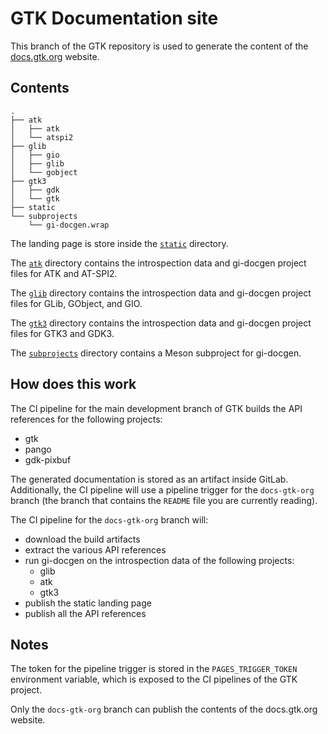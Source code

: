 GTK Documentation site
======================

This branch of the GTK repository is used to generate the content of the
[docs.gtk.org](https://docs.gtk.org) website.

Contents
--------

```
.
├── atk
│   ├── atk
│   └── atspi2
├── glib
│   ├── gio
│   ├── glib
│   └── gobject
├── gtk3
│   ├── gdk
│   └── gtk
├── static
└── subprojects
    └── gi-docgen.wrap
```

The landing page is store inside the [`static`](./static) directory.

The [`atk`](./atk) directory contains the introspection data and gi-docgen
project files for ATK and AT-SPI2.

The [`glib`](./glib) directory contains the introspection data and gi-docgen
project files for GLib, GObject, and GIO.

The [`gtk3`](./gtk3) directory contains the introspection data and gi-docgen
project files for GTK3 and GDK3.

The [`subprojects`](./subprojects) directory contains a Meson subproject for
gi-docgen.

How does this work
------------------

The CI pipeline for the main development branch of GTK builds the API
references for the following projects:

 - gtk
 - pango
 - gdk-pixbuf

The generated documentation is stored as an artifact inside GitLab.
Additionally, the CI pipeline will use a pipeline trigger for the
`docs-gtk-org` branch (the branch that contains the `README` file you are
currently reading).

The CI pipeline for the `docs-gtk-org` branch will:

 - download the build artifacts
 - extract the various API references
 - run gi-docgen on the introspection data of the following projects:
   - glib
   - atk
   - gtk3
 - publish the static landing page
 - publish all the API references

Notes
-----

The token for the pipeline trigger is stored in the `PAGES_TRIGGER_TOKEN`
environment variable, which is exposed to the CI pipelines of the GTK
project.

Only the `docs-gtk-org` branch can publish the contents of the docs.gtk.org
website.

